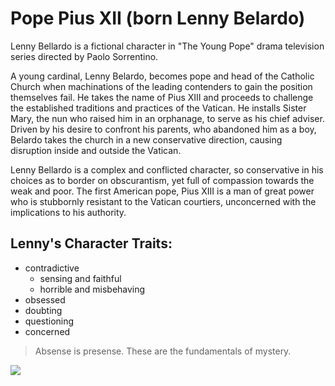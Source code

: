 # Pope Pius XII (born Lenny Belardo)

Lenny Bellardo is a fictional character in "The Young Pope" drama television series directed by Paolo Sorrentino. 

A young cardinal, Lenny Belardo, becomes pope and head of the Catholic Church when machinations of the leading contenders to gain the position themselves fail. He takes the name of Pius XIII and proceeds to challenge the established traditions and practices of the Vatican. He installs Sister Mary, the nun who raised him in an orphanage, to serve as his chief adviser. Driven by his desire to confront his parents, who abandoned him as a boy, Belardo takes the church in a new conservative direction, causing disruption inside and outside the Vatican.

Lenny Bellardo is a complex and conflicted character, so conservative in his choices as to border on obscurantism, yet full of compassion towards the weak and poor. The first American pope, Pius XIII is a man of great power who is stubbornly resistant to the Vatican courtiers, unconcerned with the implications to his authority.

## Lenny's Character Traits: 
* contradictive
  * sensing and faithful
  * horrible and misbehaving
* obsessed
* doubting
* questioning
* concerned

> Absense is presense.
> These are the fundamentals of mystery. 

<img src="https://static.independent.co.uk/s3fs-public/thumbnails/image/2017/01/16/10/young-pope.jpg"/>
